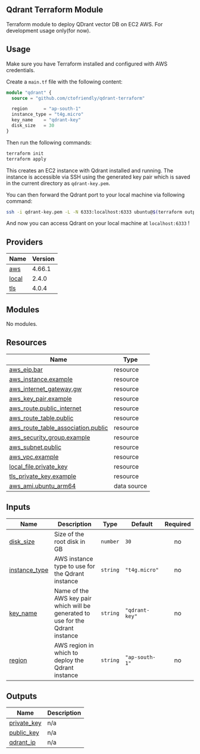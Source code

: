 ## Qdrant Terraform Module

Terraform module to deploy QDrant vector DB on EC2 AWS. For development usage only(for now).

## Usage

Make sure you have Terraform installed and configured with AWS credentials.

Create a `main.tf` file with the following content:

```terraform
module "qdrant" {
  source = "github.com/ctofriendly/qdrant-terraform"

  region      = "ap-south-1"
  instance_type = "t4g.micro"
  key_name    = "qdrant-key"
  disk_size   = 30
}
```

Then run the following commands:

```bash
terraform init
terraform apply
```

This creates an EC2 instance with Qdrant installed and running. The instance is accessible via SSH using the generated key pair which is saved in the current directory as `qdrant-key.pem`.

You can then forward the Qdrant port to your local machine via following command:

```bash
ssh -i qdrant-key.pem -L -N 6333:localhost:6333 ubuntu@$(terraform output qdrant_ip) &
```

And now you can access Qdrant on your local machine at `localhost:6333` !

## Providers

| Name | Version |
|------|---------|
| <a name="provider_aws"></a> [aws](#provider\_aws) | 4.66.1 |
| <a name="provider_local"></a> [local](#provider\_local) | 2.4.0 |
| <a name="provider_tls"></a> [tls](#provider\_tls) | 4.0.4 |

## Modules

No modules.

## Resources

| Name | Type |
|------|------|
| [aws_eip.bar](https://registry.terraform.io/providers/hashicorp/aws/latest/docs/resources/eip) | resource |
| [aws_instance.example](https://registry.terraform.io/providers/hashicorp/aws/latest/docs/resources/instance) | resource |
| [aws_internet_gateway.gw](https://registry.terraform.io/providers/hashicorp/aws/latest/docs/resources/internet_gateway) | resource |
| [aws_key_pair.example](https://registry.terraform.io/providers/hashicorp/aws/latest/docs/resources/key_pair) | resource |
| [aws_route.public_internet](https://registry.terraform.io/providers/hashicorp/aws/latest/docs/resources/route) | resource |
| [aws_route_table.public](https://registry.terraform.io/providers/hashicorp/aws/latest/docs/resources/route_table) | resource |
| [aws_route_table_association.public](https://registry.terraform.io/providers/hashicorp/aws/latest/docs/resources/route_table_association) | resource |
| [aws_security_group.example](https://registry.terraform.io/providers/hashicorp/aws/latest/docs/resources/security_group) | resource |
| [aws_subnet.public](https://registry.terraform.io/providers/hashicorp/aws/latest/docs/resources/subnet) | resource |
| [aws_vpc.example](https://registry.terraform.io/providers/hashicorp/aws/latest/docs/resources/vpc) | resource |
| [local_file.private_key](https://registry.terraform.io/providers/hashicorp/local/latest/docs/resources/file) | resource |
| [tls_private_key.example](https://registry.terraform.io/providers/hashicorp/tls/latest/docs/resources/private_key) | resource |
| [aws_ami.ubuntu_arm64](https://registry.terraform.io/providers/hashicorp/aws/latest/docs/data-sources/ami) | data source |

## Inputs

| Name | Description | Type | Default | Required |
|------|-------------|------|---------|:--------:|
| <a name="input_disk_size"></a> [disk\_size](#input\_disk\_size) | Size of the root disk in GB | `number` | `30` | no |
| <a name="input_instance_type"></a> [instance\_type](#input\_instance\_type) | AWS instance type to use for the Qdrant instance | `string` | `"t4g.micro"` | no |
| <a name="input_key_name"></a> [key\_name](#input\_key\_name) | Name of the AWS key pair which will be generated to use for the Qdrant instance | `string` | `"qdrant-key"` | no |
| <a name="input_region"></a> [region](#input\_region) | AWS region in which to deploy the Qdrant instance | `string` | `"ap-south-1"` | no |

## Outputs

| Name | Description |
|------|-------------|
| <a name="output_private_key"></a> [private\_key](#output\_private\_key) | n/a |
| <a name="output_public_key"></a> [public\_key](#output\_public\_key) | n/a |
| <a name="output_qdrant_ip"></a> [qdrant\_ip](#output\_qdrant\_ip) | n/a |
